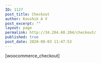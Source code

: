 ```yaml
---
ID: 1127
post_title: Checkout
author: Koushik A V
post_excerpt: ""
layout: page
permalink: http://34.204.60.204/checkout/
published: true
post_date: 2020-08-03 11:47:53
---
```

<!-- wp:shortcode -->[woocommerce_checkout]<!-- /wp:shortcode -->